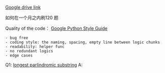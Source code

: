 [Google drive link](https://drive.google.com/drive/u/0/folders/1j7NUlwudgmoegUP2btUCSEvo2akyOcqw)

如何在一个月之内刷120 题

Quality of the code：
[Google Python Style Guide](https://google.github.io/styleguide/pyguide.html)
    
    - bug free
    - coding style: the naming, spacing, empty line between logic chunks
    - readability: helper func
    - no redundant logics
    - edge cases

Q1: [longest parlindromic substring](https://leetcode.com/problems/longest-palindromic-substring/)
A: 
